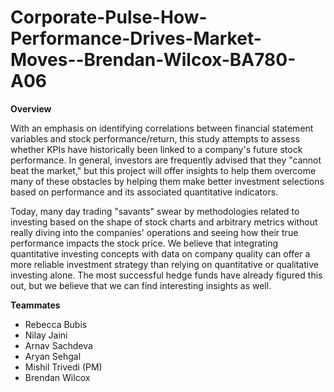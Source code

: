 # Corporate-Pulse-How-Performance-Drives-Market-Moves--Brendan-Wilcox-BA780-A06

**Overview**

With an emphasis on identifying correlations between financial statement variables and stock performance/return, this study attempts to assess whether KPIs have historically been linked to a company's future stock performance. In general, investors are frequently advised that they "cannot beat the market," but this project will offer insights to help them overcome many of these obstacles by helping them make better investment selections based on performance and its associated quantitative indicators.

Today, many day trading "savants" swear by methodologies related to investing based on the shape of stock charts and arbitrary metrics without really diving into the companies' operations and seeing how their true performance impacts the stock price. We believe that integrating quantitative investing concepts with data on company quality can offer a more reliable investment strategy than relying on quantitative or qualitative investing alone. The most successful hedge funds have already figured this out, but we believe that we can find interesting insights as well.

**Teammates**

* Rebecca Bubis
* Nilay Jaini
* Arnav Sachdeva
* Aryan Sehgal
* Mishil Trivedi (PM)
* Brendan Wilcox


